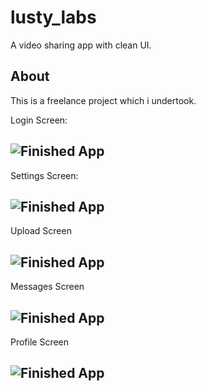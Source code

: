 # lusty_labs

A video sharing app with clean UI.

## About

This is a freelance project which i undertook.

Login Screen:

![Finished App](https://media.discordapp.net/attachments/748749812303659069/748813557264678952/Screenshot_20200828-132717.jpg?width=297&height=660)
---

Settings Screen:

![Finished App](https://media.discordapp.net/attachments/748749812303659069/748849777663541319/Screenshot_20200828-155115.jpg?width=297&height=660)
---

Upload Screen

![Finished App](https://media.discordapp.net/attachments/748749812303659069/748887554299789352/Screenshot_20200828-182122.jpg?width=297&height=660)
---

Messages Screen

![Finished App](https://media.discordapp.net/attachments/748749812303659069/749165326536540160/Screenshot_20200829-124509.jpg?width=297&height=660)
---

Profile Screen

![Finished App](https://media.discordapp.net/attachments/283947045163630593/749257208738349096/Screenshot_20200829-184927.jpg?width=297&height=660)
---
